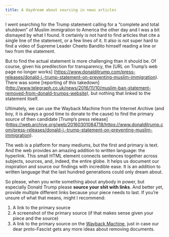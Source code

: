 ```yaml
---
title: A daydream about sourcing in news articles
---
```


I went searching for the Trump statement calling for a “complete and total shutdown” of Muslim immigration to America the other day and I was a bit dismayed by what I found. It certainly is not hard to find articles that cite a single line of the statement, or a few lines of it. It also is not super hard to find a video of Supreme Leader Cheeto Bandito himself reading a line or two from the statement.

But to find the actual statement is more challenging than it should be. Of course, given his predilection for transparency, the [URL on Trump’s web page no longer works] (https://www.donaldjtrump.com/press-releases/donald-j.-trump-statement-on-preventing-muslim-immigration). There was some [reporting of this takedown] (http://www.telegraph.co.uk/news/2016/11/10/muslim-ban-statement-removed-from-donald-trumps-website), but nothing that linked to the statement itself.

Ultimately, we can use the Wayback Machine from the Internet Archive (and boy, it is always a good time to donate to the cause) to find the primary source of then candidate [Trump’s press release] (https://web.archive.org/web/20160301084718/https://www.donaldjtrump.com/press-releases/donald-j.-trump-statement-on-preventing-muslim-immigration).

The web is a platform for many mediums, but the first and primary is text. And the web provides an amazing addition to written language: the hyperlink. This small HTML element connects sentences together across subjects, sources, and, indeed, the entire globe. It helps us document our inspiration and source our findings with incredible ease. It is an addition to written language that the last hundred generations could only dream about.

So please, when you write something about anybody in power, but especially Donald Trump please **source your shit with links**. And better yet, provide multiple different links because your piece needs to last. If you’re unsure of what that means, might I recommend:

1. A link to the primary source
1. A screenshot of the primary source (if that makes sense given your piece and the source)
1. A link to the primary source on the [Wayback Machine](http://web.archive.org/), just in case our dear proto-Fascist gets any more ideas about removing documents.
